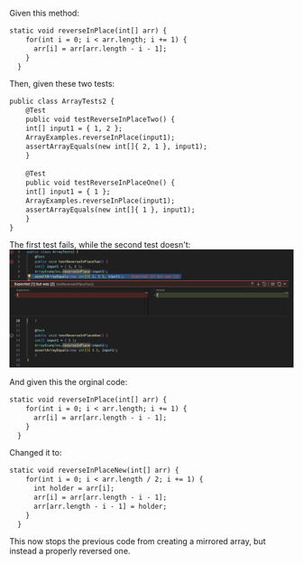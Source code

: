Given this method:
```
static void reverseInPlace(int[] arr) {
    for(int i = 0; i < arr.length; i += 1) {
      arr[i] = arr[arr.length - i - 1];
    }
  }
```
Then, given these two tests:
```
public class ArrayTests2 {
	@Test 
	public void testReverseInPlaceTwo() {
    int[] input1 = { 1, 2 };
    ArrayExamples.reverseInPlace(input1);
    assertArrayEquals(new int[]{ 2, 1 }, input1);
	}

    @Test 
	public void testReverseInPlaceOne() {
    int[] input1 = { 1 };
    ArrayExamples.reverseInPlace(input1);
    assertArrayEquals(new int[]{ 1 }, input1);
	}
}
```
The first test fails, while the second test doesn't:
![Symptom_Image](Symptom.png)

And given this the orginal code:
```
static void reverseInPlace(int[] arr) {
    for(int i = 0; i < arr.length; i += 1) {
      arr[i] = arr[arr.length - i - 1];
    }
  }
```
Changed it to:
```
static void reverseInPlaceNew(int[] arr) {
    for(int i = 0; i < arr.length / 2; i += 1) {
      int holder = arr[i];
      arr[i] = arr[arr.length - i - 1];
      arr[arr.length - i - 1] = holder;
    }
  }
```
This now stops the previous code from creating a mirrored array, but instead a properly reversed one.
